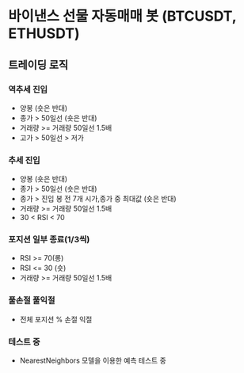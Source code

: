 # 바이낸스 선물 자동매매 봇 (BTCUSDT, ETHUSDT)

## 트레이딩 로직

### 역추세 진입

- 양봉 (숏은 반대)
- 종가 > 50일선 (숏은 반대)
- 거래량 >= 거래량 50일선 1.5배
- 고가 > 50일선 > 저가

### 추세 진입

- 양봉 (숏은 반대)
- 종가 > 50일선 (숏은 반대)
- 종가 > 진입 봉 전 7개 시가,종가 중 최대값 (숏은 반대)
- 거래량 >= 거래량 50일선 1.5배
- 30 < RSI < 70

### 포지션 일부 종료(1/3씩)

- RSI >= 70(롱)
- RSI <= 30 (숏)
- 거래량 >= 거래량 50일선 1.5배

### 풀손절 풀익절

- 전체 포지션 % 손절 익절

### 테스트 중

- NearestNeighbors 모델을 이용한 예측 테스트 중
